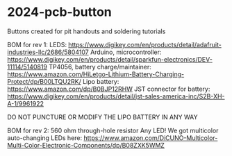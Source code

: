 # 2024-pcb-button
Buttons created for pit handouts and soldering tutorials

BOM for rev 1:
LEDS: https://www.digikey.com/en/products/detail/adafruit-industries-llc/2686/5804107
Arduino, microcontroller: https://www.digikey.com/en/products/detail/sparkfun-electronics/DEV-11114/5140819
TP4056, battery charge/maintainer: https://www.amazon.com/HiLetgo-Lithium-Battery-Charging-Protect/dp/B00LTQU2RK/
Lipo battery: https://www.amazon.com/dp/B0BJP12RHW
JST connector for battery: https://www.digikey.com/en/products/detail/jst-sales-america-inc/S2B-XH-A-1/9961922

DO NOT PUNCTURE OR MODIFY THE LIPO BATTERY IN ANY WAY



BOM for rev 2:
560 ohm through-hole resistor
Any LED! We got multicolor auto-changing LEDs here: https://www.amazon.com/DiCUNO-Multicolor-Multi-Color-Electronic-Components/dp/B08ZXK5WMZ
